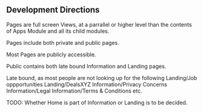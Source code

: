 ## Development Directions ##

Pages are full screen Views, at a parrallel or higher level than the contents of Apps Module
and all its child modules.

Pages include both private and public pages.

Most Pages are publicly accessible.

Public contains both late bound Information and Landing pages.

Late bound, as most people are not looking up for the following
Landing/Job oppportunities
Landing/DealsXYZ
Information/Privacy Concerns
Information/Legal
Information/Terms & Conditions
etc.

TODO: Whether Home is part of Information or Landing is to be decided. 


